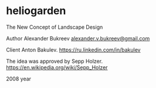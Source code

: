 # heliogarden
The New Concept of Landscape Design

Author Alexander Bukreev alexander.v.bukreev@gmail.com

Client Anton Bakulev. https://ru.linkedin.com/in/bakulev

The idea was approved by Sepp Holzer. https://en.wikipedia.org/wiki/Sepp_Holzer

2008 year
